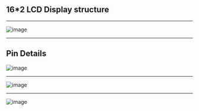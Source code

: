 ## 16*2 LCD Display structure

----

![image](https://github.com/SatishKumar75/ardunio-nodemcu/assets/106571472/9be74b8b-350f-4c3c-9bfc-b80c3d43df78)

-----

## Pin Details
![image](https://github.com/SatishKumar75/ardunio-nodemcu/assets/106571472/e0171dfd-3f34-49d7-b121-5f710fdec9d5)

--------

![image](https://github.com/SatishKumar75/ardunio-nodemcu/assets/106571472/978e5fd0-4871-4cca-be7c-b10278f7957e)

--------

![image](https://github.com/SatishKumar75/ardunio-nodemcu/assets/106571472/81ae9bc4-0bdc-45e0-afc1-9d94bd0e5116)


